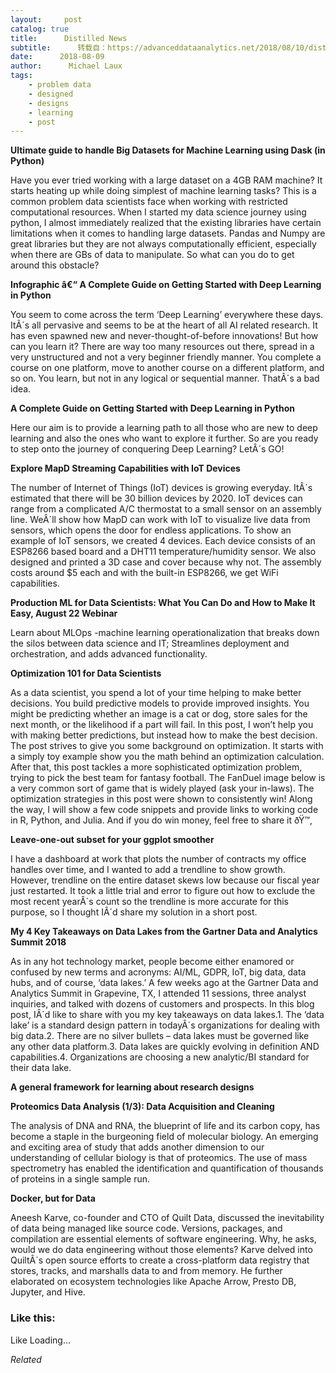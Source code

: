 ```yaml
---
layout:     post
catalog: true
title:      Distilled News
subtitle:      转载自：https://advanceddataanalytics.net/2018/08/10/distilled-news-833/
date:      2018-08-09
author:      Michael Laux
tags:
    - problem data
    - designed
    - designs
    - learning
    - post
---
```


**Ultimate guide to handle Big Datasets for Machine Learning using Dask (in Python)**

Have you ever tried working with a large dataset on a 4GB RAM machine? It starts heating up while doing simplest of machine learning tasks? This is a common problem data scientists face when working with restricted computational resources. When I started my data science journey using python, I almost immediately realized that the existing libraries have certain limitations when it comes to handling large datasets. Pandas and Numpy are great libraries but they are not always computationally efficient, especially when there are GBs of data to manipulate. So what can you do to get around this obstacle?

**Infographic â€“ A Complete Guide on Getting Started with Deep Learning in Python**

You seem to come across the term ‘Deep Learning’ everywhere these days. ItÂ´s all pervasive and seems to be at the heart of all AI related research. It has even spawned new and never-thought-of-before innovations! But how can you learn it? There are way too many resources out there, spread in a very unstructured and not a very beginner friendly manner. You complete a course on one platform, move to another course on a different platform, and so on. You learn, but not in any logical or sequential manner. ThatÂ´s a bad idea.

**A Complete Guide on Getting Started with Deep Learning in Python**

Here our aim is to provide a learning path to all those who are new to deep learning and also the ones who want to explore it further. So are you ready to step onto the journey of conquering Deep Learning? LetÂ´s GO!

**Explore MapD Streaming Capabilities with IoT Devices**

The number of Internet of Things (IoT) devices is growing everyday. ItÂ´s estimated that there will be 30 billion devices by 2020. IoT devices can range from a complicated A/C thermostat to a small sensor on an assembly line. WeÂ´ll show how MapD can work with IoT to visualize live data from sensors, which opens the door for endless applications. To show an example of IoT sensors, we created 4 devices. Each device consists of an ESP8266 based board and a DHT11 temperature/humidity sensor. We also designed and printed a 3D case and cover because why not. The assembly costs around $5 each and with the built-in ESP8266, we get WiFi capabilities.

**Production ML for Data Scientists: What You Can Do and How to Make It Easy, August 22 Webinar**

Learn about MLOps -machine learning operationalization that breaks down the silos between data science and IT; Streamlines deployment and orchestration, and adds advanced functionality.

**Optimization 101 for Data Scientists**

As a data scientist, you spend a lot of your time helping to make better decisions. You build predictive models to provide improved insights. You might be predicting whether an image is a cat or dog, store sales for the next month, or the likelihood if a part will fail. In this post, I won’t help you with making better predictions, but instead how to make the best decision. The post strives to give you some background on optimization. It starts with a simply toy example show you the math behind an optimization calculation. After that, this post tackles a more sophisticated optimization problem, trying to pick the best team for fantasy football. The FanDuel image below is a very common sort of game that is widely played (ask your in-laws). The optimization strategies in this post were shown to consistently win! Along the way, I will show a few code snippets and provide links to working code in R, Python, and Julia. And if you do win money, feel free to share it ðŸ™‚

**Leave-one-out subset for your ggplot smoother**

I have a dashboard at work that plots the number of contracts my office handles over time, and I wanted to add a trendline to show growth. However, trendline on the entire dataset skews low because our fiscal year just restarted. It took a little trial and error to figure out how to exclude the most recent yearÂ´s count so the trendline is more accurate for this purpose, so I thought IÂ´d share my solution in a short post.

**My 4 Key Takeaways on Data Lakes from the Gartner Data and Analytics Summit 2018**

As in any hot technology market, people become either enamored or confused by new terms and acronyms: AI/ML, GDPR, IoT, big data, data hubs, and of course, ‘data lakes.’ A few weeks ago at the Gartner Data and Analytics Summit in Grapevine, TX, I attended 11 sessions, three analyst inquiries, and talked with dozens of customers and prospects. In this blog post, IÂ´d like to share with you my key takeaways on data lakes.1. The ‘data lake’ is a standard design pattern in todayÂ´s organizations for dealing with big data.2. There are no silver bullets – data lakes must be governed like any other data platform.3. Data lakes are quickly evolving in definition AND capabilities.4. Organizations are choosing a new analytic/BI standard for their data lake.

**A general framework for learning about research designs**

**Proteomics Data Analysis (1/3): Data Acquisition and Cleaning**

The analysis of DNA and RNA, the blueprint of life and its carbon copy, has become a staple in the burgeoning field of molecular biology. An emerging and exciting area of study that adds another dimension to our understanding of cellular biology is that of proteomics. The use of mass spectrometry has enabled the identification and quantification of thousands of proteins in a single sample run.

**Docker, but for Data**

Aneesh Karve, co-founder and CTO of Quilt Data, discussed the inevitability of data being managed like source code. Versions, packages, and compilation are essential elements of software engineering. Why, he asks, would we do data engineering without those elements? Karve delved into QuiltÂ´s open source efforts to create a cross-platform data registry that stores, tracks, and marshalls data to and from memory. He further elaborated on ecosystem technologies like Apache Arrow, Presto DB, Jupyter, and Hive.





### Like this:

Like Loading...


*Related*

